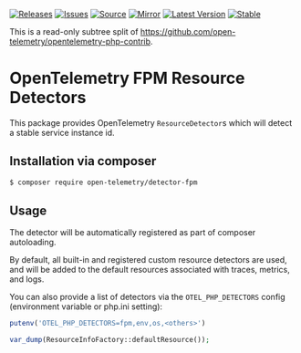 [![Releases](https://img.shields.io/badge/releases-purple)](https://github.com/opentelemetry-php/contrib-aws/releases)
[![Issues](https://img.shields.io/badge/issues-pink)](https://github.com/open-telemetry/opentelemetry-php/issues)
[![Source](https://img.shields.io/badge/source-contrib-green)](https://github.com/open-telemetry/opentelemetry-php-contrib/tree/main/src/Azure)
[![Mirror](https://img.shields.io/badge/mirror-opentelemetry--php--contrib-blue)](https://github.com/opentelemetry-php/detector-azure)
[![Latest Version](http://poser.pugx.org/open-telemetry/detector-azure/v/unstable)](https://packagist.org/packages/open-telemetry/detector-azure/)
[![Stable](http://poser.pugx.org/open-telemetry/detector-azure/v/stable)](https://packagist.org/packages/open-telemetry/detector-azure/)

This is a read-only subtree split of https://github.com/open-telemetry/opentelemetry-php-contrib.

# OpenTelemetry FPM Resource Detectors

This package provides OpenTelemetry `ResourceDetector`s which will detect a stable service instance id.

## Installation via composer

```bash
$ composer require open-telemetry/detector-fpm
```

## Usage

The detector will be automatically registered as part of composer autoloading.

By default, all built-in and registered custom resource detectors are used, and will be added to the default resources associated with traces, metrics, and logs.

You can also provide a list of detectors via the `OTEL_PHP_DETECTORS` config (environment variable or php.ini setting):
```php
putenv('OTEL_PHP_DETECTORS=fpm,env,os,<others>')

var_dump(ResourceInfoFactory::defaultResource());
```
